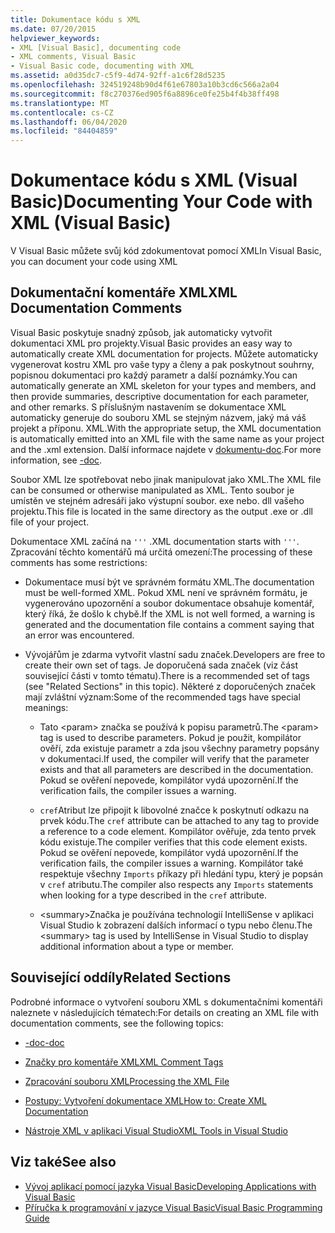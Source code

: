 ```yaml
---
title: Dokumentace kódu s XML
ms.date: 07/20/2015
helpviewer_keywords:
- XML [Visual Basic], documenting code
- XML comments, Visual Basic
- Visual Basic code, documenting with XML
ms.assetid: a0d35dc7-c5f9-4d74-92ff-a1c6f28d5235
ms.openlocfilehash: 324519248b90d4f61e67803a10b3cd6c566a2a04
ms.sourcegitcommit: f8c270376ed905f6a8896ce0fe25b4f4b38ff498
ms.translationtype: MT
ms.contentlocale: cs-CZ
ms.lasthandoff: 06/04/2020
ms.locfileid: "84404859"
---
```

# <a name="documenting-your-code-with-xml-visual-basic"></a><span data-ttu-id="fd6d5-102">Dokumentace kódu s XML (Visual Basic)</span><span class="sxs-lookup"><span data-stu-id="fd6d5-102">Documenting Your Code with XML (Visual Basic)</span></span>

<span data-ttu-id="fd6d5-103">V Visual Basic můžete svůj kód zdokumentovat pomocí XML</span><span class="sxs-lookup"><span data-stu-id="fd6d5-103">In Visual Basic, you can document your code using XML</span></span>

## <a name="xml-documentation-comments"></a><span data-ttu-id="fd6d5-104">Dokumentační komentáře XML</span><span class="sxs-lookup"><span data-stu-id="fd6d5-104">XML Documentation Comments</span></span>

<span data-ttu-id="fd6d5-105">Visual Basic poskytuje snadný způsob, jak automaticky vytvořit dokumentaci XML pro projekty.</span><span class="sxs-lookup"><span data-stu-id="fd6d5-105">Visual Basic provides an easy way to automatically create XML documentation for projects.</span></span> <span data-ttu-id="fd6d5-106">Můžete automaticky vygenerovat kostru XML pro vaše typy a členy a pak poskytnout souhrny, popisnou dokumentaci pro každý parametr a další poznámky.</span><span class="sxs-lookup"><span data-stu-id="fd6d5-106">You can automatically generate an XML skeleton for your types and members, and then provide summaries, descriptive documentation for each parameter, and other remarks.</span></span> <span data-ttu-id="fd6d5-107">S příslušným nastavením se dokumentace XML automaticky generuje do souboru XML se stejným názvem, jaký má váš projekt a příponu. XML.</span><span class="sxs-lookup"><span data-stu-id="fd6d5-107">With the appropriate setup, the XML documentation is automatically emitted into an XML file with the same name as your project and the .xml extension.</span></span> <span data-ttu-id="fd6d5-108">Další informace najdete v [dokumentu-doc](../../reference/command-line-compiler/doc.md).</span><span class="sxs-lookup"><span data-stu-id="fd6d5-108">For more information, see [-doc](../../reference/command-line-compiler/doc.md).</span></span>

<span data-ttu-id="fd6d5-109">Soubor XML lze spotřebovat nebo jinak manipulovat jako XML.</span><span class="sxs-lookup"><span data-stu-id="fd6d5-109">The XML file can be consumed or otherwise manipulated as XML.</span></span> <span data-ttu-id="fd6d5-110">Tento soubor je umístěn ve stejném adresáři jako výstupní soubor. exe nebo. dll vašeho projektu.</span><span class="sxs-lookup"><span data-stu-id="fd6d5-110">This file is located in the same directory as the output .exe or .dll file of your project.</span></span>

<span data-ttu-id="fd6d5-111">Dokumentace XML začíná na `'''` .</span><span class="sxs-lookup"><span data-stu-id="fd6d5-111">XML documentation starts with `'''`.</span></span> <span data-ttu-id="fd6d5-112">Zpracování těchto komentářů má určitá omezení:</span><span class="sxs-lookup"><span data-stu-id="fd6d5-112">The processing of these comments has some restrictions:</span></span>

- <span data-ttu-id="fd6d5-113">Dokumentace musí být ve správném formátu XML.</span><span class="sxs-lookup"><span data-stu-id="fd6d5-113">The documentation must be well-formed XML.</span></span> <span data-ttu-id="fd6d5-114">Pokud XML není ve správném formátu, je vygenerováno upozornění a soubor dokumentace obsahuje komentář, který říká, že došlo k chybě.</span><span class="sxs-lookup"><span data-stu-id="fd6d5-114">If the XML is not well formed, a warning is generated and the documentation file contains a comment saying that an error was encountered.</span></span>

- <span data-ttu-id="fd6d5-115">Vývojářům je zdarma vytvořit vlastní sadu značek.</span><span class="sxs-lookup"><span data-stu-id="fd6d5-115">Developers are free to create their own set of tags.</span></span> <span data-ttu-id="fd6d5-116">Je doporučená sada značek (viz část související části v tomto tématu).</span><span class="sxs-lookup"><span data-stu-id="fd6d5-116">There is a recommended set of tags (see "Related Sections" in this topic).</span></span> <span data-ttu-id="fd6d5-117">Některé z doporučených značek mají zvláštní význam:</span><span class="sxs-lookup"><span data-stu-id="fd6d5-117">Some of the recommended tags have special meanings:</span></span>

  - <span data-ttu-id="fd6d5-118">Tato \<param> značka se používá k popisu parametrů.</span><span class="sxs-lookup"><span data-stu-id="fd6d5-118">The \<param> tag is used to describe parameters.</span></span> <span data-ttu-id="fd6d5-119">Pokud je použit, kompilátor ověří, zda existuje parametr a zda jsou všechny parametry popsány v dokumentaci.</span><span class="sxs-lookup"><span data-stu-id="fd6d5-119">If used, the compiler will verify that the parameter exists and that all parameters are described in the documentation.</span></span> <span data-ttu-id="fd6d5-120">Pokud se ověření nepovede, kompilátor vydá upozornění.</span><span class="sxs-lookup"><span data-stu-id="fd6d5-120">If the verification fails, the compiler issues a warning.</span></span>

  - <span data-ttu-id="fd6d5-121">`cref`Atribut lze připojit k libovolné značce k poskytnutí odkazu na prvek kódu.</span><span class="sxs-lookup"><span data-stu-id="fd6d5-121">The `cref` attribute can be attached to any tag to provide a reference to a code element.</span></span> <span data-ttu-id="fd6d5-122">Kompilátor ověřuje, zda tento prvek kódu existuje.</span><span class="sxs-lookup"><span data-stu-id="fd6d5-122">The compiler verifies that this code element exists.</span></span> <span data-ttu-id="fd6d5-123">Pokud se ověření nepovede, kompilátor vydá upozornění.</span><span class="sxs-lookup"><span data-stu-id="fd6d5-123">If the verification fails, the compiler issues a warning.</span></span> <span data-ttu-id="fd6d5-124">Kompilátor také respektuje všechny `Imports` příkazy při hledání typu, který je popsán v `cref` atributu.</span><span class="sxs-lookup"><span data-stu-id="fd6d5-124">The compiler also respects any `Imports` statements when looking for a type described in the `cref` attribute.</span></span>

  - <span data-ttu-id="fd6d5-125">\<summary>Značka je používána technologií IntelliSense v aplikaci Visual Studio k zobrazení dalších informací o typu nebo členu.</span><span class="sxs-lookup"><span data-stu-id="fd6d5-125">The \<summary> tag is used by IntelliSense in Visual Studio to display additional information about a type or member.</span></span>

## <a name="related-sections"></a><span data-ttu-id="fd6d5-126">Související oddíly</span><span class="sxs-lookup"><span data-stu-id="fd6d5-126">Related Sections</span></span>

<span data-ttu-id="fd6d5-127">Podrobné informace o vytvoření souboru XML s dokumentačními komentáři naleznete v následujících tématech:</span><span class="sxs-lookup"><span data-stu-id="fd6d5-127">For details on creating an XML file with documentation comments, see the following topics:</span></span>

- [<span data-ttu-id="fd6d5-128">-doc</span><span class="sxs-lookup"><span data-stu-id="fd6d5-128">-doc</span></span>](../../reference/command-line-compiler/doc.md)

- [<span data-ttu-id="fd6d5-129">Značky pro komentáře XML</span><span class="sxs-lookup"><span data-stu-id="fd6d5-129">XML Comment Tags</span></span>](../../language-reference/xmldoc/index.md)

- [<span data-ttu-id="fd6d5-130">Zpracování souboru XML</span><span class="sxs-lookup"><span data-stu-id="fd6d5-130">Processing the XML File</span></span>](processing-the-xml-file.md)

- [<span data-ttu-id="fd6d5-131">Postupy: Vytvoření dokumentace XML</span><span class="sxs-lookup"><span data-stu-id="fd6d5-131">How to: Create XML Documentation</span></span>](how-to-create-xml-documentation.md)

- [<span data-ttu-id="fd6d5-132">Nástroje XML v aplikaci Visual Studio</span><span class="sxs-lookup"><span data-stu-id="fd6d5-132">XML Tools in Visual Studio</span></span>](/visualstudio/xml-tools/xml-tools-in-visual-studio)

## <a name="see-also"></a><span data-ttu-id="fd6d5-133">Viz také</span><span class="sxs-lookup"><span data-stu-id="fd6d5-133">See also</span></span>

- [<span data-ttu-id="fd6d5-134">Vývoj aplikací pomocí jazyka Visual Basic</span><span class="sxs-lookup"><span data-stu-id="fd6d5-134">Developing Applications with Visual Basic</span></span>](../../developing-apps/index.md)
- [<span data-ttu-id="fd6d5-135">Příručka k programování v jazyce Visual Basic</span><span class="sxs-lookup"><span data-stu-id="fd6d5-135">Visual Basic Programming Guide</span></span>](../index.md)
